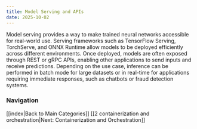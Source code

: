 ```yaml
---
title: Model Serving and APIs
date: 2025-10-02
---
```


Model serving provides a way to make trained neural networks accessible for real-world use. Serving frameworks such as TensorFlow Serving, TorchServe, and ONNX Runtime allow models to be deployed efficiently across different environments. Once deployed, models are often exposed through REST or gRPC APIs, enabling other applications to send inputs and receive predictions. Depending on the use case, inference can be performed in batch mode for large datasets or in real-time for applications requiring immediate responses, such as chatbots or fraud detection systems.





### Navigation
[[index|Back to Main Categories]]
[[2 containerization and orchestration|Next: Containerization and Orchestration]]